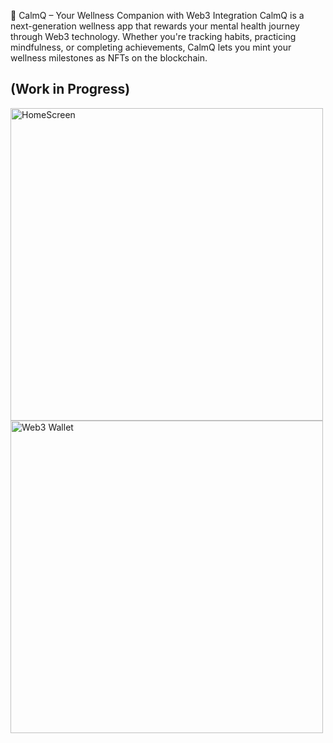 🌿 CalmQ – Your Wellness Companion with Web3 Integration
CalmQ is a next-generation wellness app that rewards your mental health journey through Web3 technology. Whether you're tracking habits, practicing mindfulness, or completing achievements, CalmQ lets you mint your wellness milestones as NFTs on the blockchain.

## (Work in Progress)

<img src="https://github.com/user-attachments/assets/50f2450f-a88a-4325-a1ca-e72f5362cf75" alt="HomeScreen" height="500">


<img src="https://github.com/user-attachments/assets/a1f57049-27da-40bb-9ba6-9175709e7ddf" alt="Web3 Wallet" height="500">


